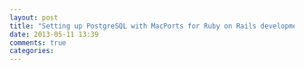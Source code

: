 ```yaml
---
layout: post
title: "Setting up PostgreSQL with MacPorts for Ruby on Rails development"
date: 2013-05-11 13:39
comments: true
categories: 
---
```


